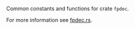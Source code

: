 Common constants and functions for crate `fpdec`.

For more information see [fpdec.rs](https://crates.io/crates/fpdec).
